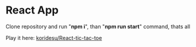 # React App
Clone repository and run "**npm i**", than "**npm run start**" command, thats all

Play it here:
[koridesu/React-tic-tac-toe](https://koridesu.github.io/React-tic-tac-toe/)
